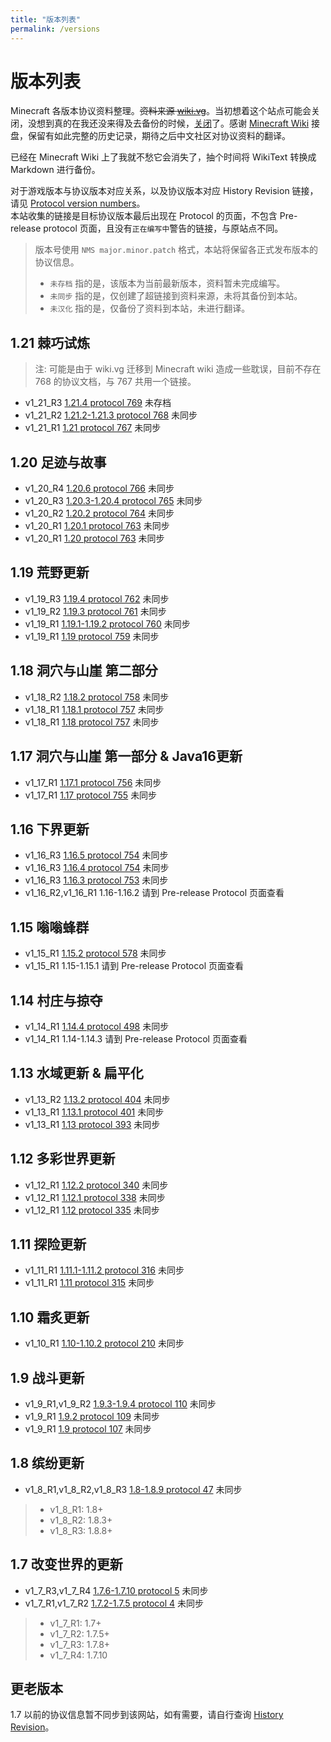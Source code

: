 ```yaml
---
title: "版本列表"
permalink: /versions
---
```


# 版本列表

Minecraft 各版本协议资料整理。~~资料来源 [wiki.vg](https://wiki.vg/Protocol)~~。当初想着这个站点可能会关闭，没想到真的在我还没来得及去备份的时候，[关闭](https://tkte.ch/articles/2024/11/11/sunsetting.html)了。感谢 [Minecraft Wiki](https://minecraft.wiki/w/Minecraft_Wiki:Projects/wiki.vg_merge#Project_pages) 接盘，保留有如此完整的历史记录，期待之后中文社区对协议资料的翻译。

已经在 Minecraft Wiki 上了我就不愁它会消失了，抽个时间将 WikiText 转换成 Markdown 进行备份。

对于游戏版本与协议版本对应关系，以及协议版本对应 History Revision 链接，请见 [Protocol version numbers](https://minecraft.wiki/w/Minecraft_Wiki:Projects/wiki.vg_merge/Protocol_version_numbers)。  
本站收集的链接是目标协议版本最后出现在 Protocol 的页面，不包含 Pre-release protocol 页面，且没有`正在编写中`警告的链接，与原站点不同。

> 版本号使用 `NMS major.minor.patch` 格式，本站将保留各正式发布版本的协议信息。
>
> + `未存档` 指的是，该版本为当前最新版本，资料暂未完成编写。
> + `未同步` 指的是，仅创建了超链接到资料来源，未将其备份到本站。
> + `未汉化` 指的是，仅备份了资料到本站，未进行翻译。

## 1.21 棘巧试炼

> 注: 可能是由于 wiki.vg 迁移到 Minecraft wiki 造成一些耽误，目前不存在 768 的协议文档，与 767 共用一个链接。

+ v1_21_R3 [1.21.4 protocol 769](https://minecraft.wiki/w/Java_Edition_protocol/Packets) 未存档
+ v1_21_R2 [1.21.2-1.21.3 protocol 768](https://minecraft.wiki/w/Java_Edition_protocol/Packets?oldid=2789623) 未同步
+ v1_21_R1 [1.21 protocol 767](https://minecraft.wiki/w/Java_Edition_protocol/Packets?oldid=2789623) 未同步

## 1.20 足迹与故事

+ v1_20_R4 [1.20.6 protocol 766](https://minecraft.wiki/w/Java_Edition_protocol/Packets?&oldid=2773290) 未同步
+ v1_20_R3 [1.20.3-1.20.4 protocol 765](https://minecraft.wiki/w/Java_Edition_protocol/Packets?oldid=2773281) 未同步
+ v1_20_R2 [1.20.2 protocol 764](https://minecraft.wiki/w/Java_Edition_protocol/Packets?oldid=2773142) 未同步
+ v1_20_R1 [1.20.1 protocol 763](https://minecraft.wiki/w/Java_Edition_protocol/Packets?oldid=2773082) 未同步
+ v1_20_R1 [1.20 protocol 763](https://minecraft.wiki/w/Java_Edition_protocol/Packets?oldid=2773031) 未同步

## 1.19 荒野更新

+ v1_19_R3 [1.19.4 protocol 762](https://minecraft.wiki/w/Java_Edition_protocol/Packets?oldid=2773029) 未同步
+ v1_19_R2 [1.19.3 protocol 761](https://minecraft.wiki/w/Java_Edition_protocol/Packets?oldid=2773017) 未同步
+ v1_19_R1 [1.19.1-1.19.2 protocol 760](https://minecraft.wiki/w/Java_Edition_protocol/Packets?oldid=2772948) 未同步
+ v1_19_R1 [1.19 protocol 759](https://minecraft.wiki/w/Java_Edition_protocol/Packets?oldid=2772904) 未同步

## 1.18 洞穴与山崖 第二部分

+ v1_18_R2 [1.18.2 protocol 758](https://minecraft.wiki/w/Java_Edition_protocol/Packets?oldid=2772783) 未同步
+ v1_18_R1 [1.18.1 protocol 757](https://minecraft.wiki/w/Java_Edition_protocol/Packets?oldid=2772764) 未同步
+ v1_18_R1 [1.18 protocol 757](https://minecraft.wiki/w/Java_Edition_protocol/Packets?oldid=2772742) 未同步

## 1.17 洞穴与山崖 第一部分 & Java16更新

+ v1_17_R1 [1.17.1 protocol 756](https://minecraft.wiki/w/Java_Edition_protocol/Packets?oldid=2772734) 未同步
+ v1_17_R1 [1.17 protocol 755](https://minecraft.wiki/w/Java_Edition_protocol/Packets?oldid=2772685) 未同步

## 1.16 下界更新

+ v1_16_R3 [1.16.5 protocol 754](https://minecraft.wiki/w/Java_Edition_protocol/Packets?oldid=2772656) 未同步
+ v1_16_R3 [1.16.4 protocol 754](https://minecraft.wiki/w/Java_Edition_protocol/Packets?oldid=2772586) 未同步
+ v1_16_R3 [1.16.3 protocol 753](https://minecraft.wiki/w/Java_Edition_protocol/Packets?oldid=2772553) 未同步
+ v1_16_R2,v1_16_R1 1.16-1.16.2 请到 Pre-release Protocol 页面查看

## 1.15 嗡嗡蜂群

+ v1_15_R1 [1.15.2 protocol 578](https://minecraft.wiki/w/Java_Edition_protocol/Packets?oldid=2772535) 未同步
+ v1_15_R1 1.15-1.15.1 请到 Pre-release Protocol 页面查看

## 1.14 村庄与掠夺

+ v1_14_R1 [1.14.4 protocol 498](https://minecraft.wiki/w/Java_Edition_protocol/Packets?oldid=2772494) 未同步
+ v1_14_R1 1.14-1.14.3 请到 Pre-release Protocol 页面查看

## 1.13 水域更新 & 扁平化

+ v1_13_R2 [1.13.2 protocol 404](https://minecraft.wiki/w/Java_Edition_protocol/Packets?oldid=2772458) 未同步
+ v1_13_R1 [1.13.1 protocol 401](https://minecraft.wiki/w/Java_Edition_protocol/Packets?oldid=2772415) 未同步
+ v1_13_R1 [1.13 protocol 393](https://minecraft.wiki/w/Java_Edition_protocol/Packets?oldid=2772386) 未同步

## 1.12 多彩世界更新

+ v1_12_R1 [1.12.2 protocol 340](https://minecraft.wiki/w/Java_Edition_protocol/Packets?oldid=2772385) 未同步
+ v1_12_R1 [1.12.1 protocol 338](https://minecraft.wiki/w/Java_Edition_protocol/Packets?oldid=2772349) 未同步
+ v1_12_R1 [1.12 protocol 335](https://minecraft.wiki/w/Java_Edition_protocol/Packets?oldid=2772338) 未同步

## 1.11 探险更新

+ v1_11_R1 [1.11.1-1.11.2 protocol 316](https://minecraft.wiki/w/Java_Edition_protocol/Packets?oldid=2772298) 未同步
+ v1_11_R1 [1.11 protocol 315](https://minecraft.wiki/w/Java_Edition_protocol/Packets?oldid=2772287) 未同步

## 1.10 霜炙更新

+ v1_10_R1 [1.10-1.10.2 protocol 210](https://minecraft.wiki/w/Java_Edition_protocol/Packets?oldid=2772260) 未同步

## 1.9 战斗更新

+ v1_9_R1,v1_9_R2 [1.9.3-1.9.4 protocol 110](https://minecraft.wiki/w/Java_Edition_protocol/Packets?oldid=2772223) 未同步
+ v1_9_R1 [1.9.2 protocol 109](https://minecraft.wiki/w/Java_Edition_protocol/Packets?oldid=2772214) 未同步
+ v1_9_R1 [1.9 protocol 107](https://minecraft.wiki/w/Java_Edition_protocol/Packets?oldid=2772185) 未同步

## 1.8 缤纷更新

+ v1_8_R1,v1_8_R2,v1_8_R3 [1.8-1.8.9 protocol 47](https://minecraft.wiki/w/Java_Edition_protocol/Packets?oldid=2772100) 未同步

> - v1_8_R1: 1.8+
> - v1_8_R2: 1.8.3+
> - v1_8_R3: 1.8.8+

## 1.7 改变世界的更新

+ v1_7_R3,v1_7_R4 [1.7.6-1.7.10 protocol 5](https://minecraft.wiki/w/Java_Edition_protocol/Packets?oldid=2771654) 未同步
+ v1_7_R1,v1_7_R2 [1.7.2-1.7.5 protocol 4](https://minecraft.wiki/w/Java_Edition_protocol/Packets?oldid=2771322) 未同步

> - v1_7_R1: 1.7+
> - v1_7_R2: 1.7.5+
> - v1_7_R3: 1.7.8+
> - v1_7_R4: 1.7.10

## 更老版本

1.7 以前的协议信息暂不同步到该网站，如有需要，请自行查询 [History Revision](https://minecraft.wiki/w/Java_Edition_protocol/Packets?offset=20131029123800&limit=500&action=history)。
